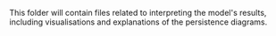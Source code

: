 
This folder will contain files related to interpreting the model's results, including visualisations and explanations of the persistence diagrams.
